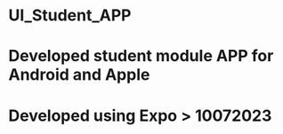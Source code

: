 # UI_Student_APP
# Developed student module APP for Android and Apple 
# Developed using Expo > 10072023
